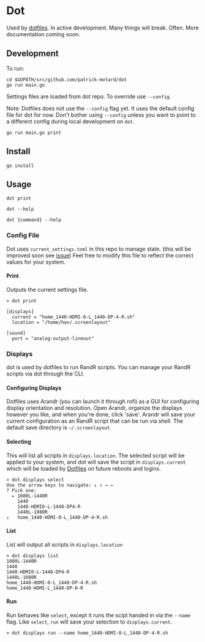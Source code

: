 # Dot

Used by [dotfiles](https://github.com/patrick-motard/dotfiles). In active development. Many things will break. Often. More documentation coming soon.

## Development

To run:

```
cd $GOPATH/src/github.com/patrick-motard/dot
go run main.go
```

Settings files are loaded from dot repo. To override use `--config`.

Note: Dotfiles does not use the `--config` flag yet. It uses the default config file for dot for now. Don't bother using `--config` unless you want to point to a different config during local development on `dot`.

```
go run main.go print
```

## Install

`go install`


## Usage

`dot print`

`dot --help`

`dot {command} --help`

### Config File

Dot uses `current_settings.toml` in this repo to manage state. (this will be improved soon see [issue](https://github.com/patrick-motard/dot/issues/7)) Feel free to modify this file to reflect the correct values for your system.

#### Print

Outputs the current settings file.

```
> dot print

[displays]
  current = "home_1440-HDMI-0-L_1440-DP-4-R.sh"
  location = "/home/han/.screenlayout"

[sound]
  port = "analog-output-lineout"
```

### Displays

dot is used by dotfiles to run RandR scripts. You can manage your RandR scripts via dot through the CLI.


#### Configuring Displays

Dotfiles uses Arandr (you can launch it through rofi) as a GUI for configuring display orientation and resolution. Open Arandr, organize the displays however you like, and when you're done, click 'save'. Arandr will save your current configuration as an RandR script that can be run via shell. The default save directory is `~/.screenlayout`.

#### Selecting

This will list all scripts in `displays.location`. The selected script will be applied to your system, and dot will save the script in `displays.current` which will be loaded by [Dotfiles](https://github.com/patrick-motard/dotfiles) on future reboots and logins.

```
> dot displays select
Use the arrow keys to navigate: ↓ ↑ → ← 
? Pick one: 
  ▸ 1080L-1440R
    1440
    1440-HDMI0-L-1440-DP4-R
    1440L-1080R
↓   home_1440-HDMI-0-L_1440-DP-4-R.sh
```


#### List

List will output all scripts in `displays.location`

```
> dot displays list
1080L-1440R
1440
1440-HDMI0-L-1440-DP4-R
1440L-1080R
home_1440-HDMI-0-L_1440-DP-4-R.sh
home_1440-HDMI-L_1440-DP-0-R
```

#### Run

Run behaves like `select`, except it runs the scipt handed in via the `--name` flag. Like `select`, `run` will save your selection to `displays.current`.

```
> dot displays run --name home_1440-HDMI-0-L_1440-DP-4-R.sh
```

